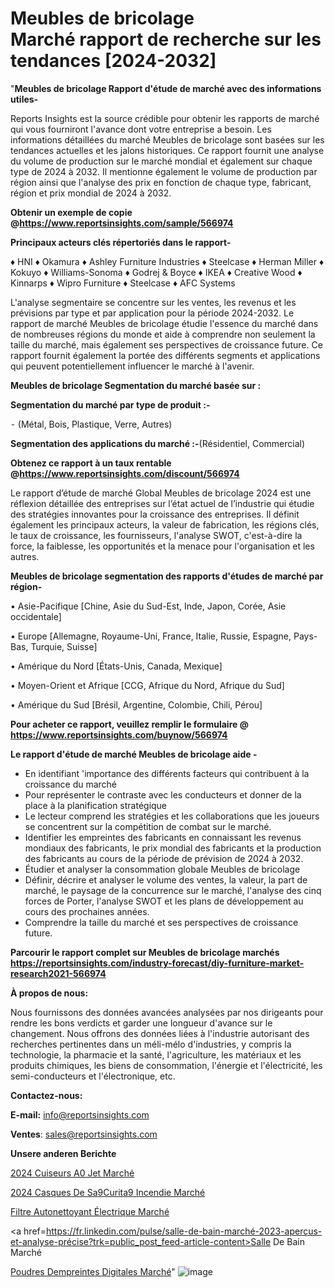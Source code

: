 # Meubles de bricolage Marché rapport de recherche sur les tendances [2024-2032]

"<strong>Meubles de bricolage Rapport d'étude de marché avec des informations utiles-</strong>

Reports Insights est la source crédible pour obtenir les rapports de marché qui vous fourniront l'avance dont votre entreprise a besoin. Les informations détaillées du marché Meubles de bricolage sont basées sur les tendances actuelles et les jalons historiques. Ce rapport fournit une analyse du volume de production sur le marché mondial et également sur chaque type de 2024 à 2032. Il mentionne également le volume de production par région ainsi que l'analyse des prix en fonction de chaque type, fabricant, région et prix mondial de 2024 à 2032.

<strong><b>Obtenir un exemple de copie @</b></strong><a href=https://www.reportsinsights.com/sample/566974><strong><b>https://www.reportsinsights.com/sample/566974</b></strong></a>

<b>Principaux acteurs clés répertoriés dans le rapport-</b>

<b> </b>♦ HNI
♦ Okamura
♦ Ashley Furniture Industries
♦ Steelcase
♦ Herman Miller
♦ Kokuyo
♦ Williams-Sonoma
♦ Godrej & Boyce
♦ IKEA
♦ Creative Wood
♦ Kinnarps
♦ Wipro Furniture
♦ Steelcase
♦ AFC Systems

L'analyse segmentaire se concentre sur les ventes, les revenus et les prévisions par type et par application pour la période 2024-2032. Le rapport de marché Meubles de bricolage étudie l'essence du marché dans de nombreuses régions du monde et aide à comprendre non seulement la taille du marché, mais également ses perspectives de croissance future. Ce rapport fournit également la portée des différents segments et applications qui peuvent potentiellement influencer le marché à l'avenir.

<strong>Meubles de bricolage Segmentation du marché basée sur :</strong>

<strong>Segmentation du marché par type de produit :-</strong>

⁃ (Métal, Bois, Plastique, Verre, Autres)

<strong>Segmentation des applications du marché :-</strong>(Résidentiel, Commercial)

<strong><b>Obtenez ce rapport à un taux rentable @</b></strong><a href=https://www.reportsinsights.com/discount/566974><strong><b>https://www.reportsinsights.com/discount/566974</b></strong></a>

Le rapport d’étude de marché Global Meubles de bricolage 2024 est une réflexion détaillée des entreprises sur l’état actuel de l’industrie qui étudie des stratégies innovantes pour la croissance des entreprises. Il définit également les principaux acteurs, la valeur de fabrication, les régions clés, le taux de croissance, les fournisseurs, l'analyse SWOT, c'est-à-dire la force, la faiblesse, les opportunités et la menace pour l'organisation et les autres.

<strong>Meubles de bricolage segmentation des rapports d'études de marché par région-</strong>

• Asie-Pacifique [Chine, Asie du Sud-Est, Inde, Japon, Corée, Asie occidentale]

• Europe [Allemagne, Royaume-Uni, France, Italie, Russie, Espagne, Pays-Bas, Turquie, Suisse]

• Amérique du Nord [États-Unis, Canada, Mexique]

• Moyen-Orient et Afrique [CCG, Afrique du Nord, Afrique du Sud]

• Amérique du Sud [Brésil, Argentine, Colombie, Chili, Pérou]

<strong>Pour acheter ce rapport, veuillez remplir le formulaire @   <a href=https://www.reportsinsights.com/buynow/566974>https://www.reportsinsights.com/buynow/566974</a></strong>

<strong>Le rapport d'étude de marché Meubles de bricolage aide -</strong>
<ul>
  <li>En identifiant 'importance des différents facteurs qui contribuent à la croissance du marché</li>
  <li>Pour représenter le contraste avec les conducteurs et donner de la place à la planification stratégique</li>
  <li>Le lecteur comprend les stratégies et les collaborations que les joueurs se concentrent sur la compétition de combat sur le marché.</li>
  <li>Identifier les empreintes des fabricants en connaissant les revenus mondiaux des fabricants, le prix mondial des fabricants et la production des fabricants au cours de la période de prévision de 2024 à 2032.</li>
  <li>Étudier et analyser la consommation globale Meubles de bricolage</li>
  <li>Définir, décrire et analyser le volume des ventes, la valeur, la part de marché, le paysage de la concurrence sur le marché, l'analyse des cinq forces de Porter, l'analyse SWOT et les plans de développement au cours des prochaines années.</li>
  <li>Comprendre la taille du marché et ses perspectives de croissance future.</li>
</ul>

<strong>Parcourir le rapport complet sur Meubles de bricolage marchés <a href=https://reportsinsights.com/industry-forecast/diy-furniture-market-research2021-566974>https://reportsinsights.com/industry-forecast/diy-furniture-market-research2021-566974</a></strong>

<strong>À propos de nous:</strong>

Nous fournissons des données avancées analysées par nos dirigeants pour rendre les bons verdicts et garder une longueur d'avance sur le changement. Nous offrons des données liées à l'industrie autorisant des recherches pertinentes dans un méli-mélo d'industries, y compris la technologie, la pharmacie et la santé, l'agriculture, les matériaux et les produits chimiques, les biens de consommation, l'énergie et l'électricité, les semi-conducteurs et l'électronique, etc.

<strong>Contactez-nous:</strong>

<strong>E-mail:</strong> <a href=mailto:info@reportsinsights.com>info@reportsinsights.com</a>

<strong>Ventes</strong>: <a href=mailto:sales@reportsinsights.com>sales@reportsinsights.com</a>

<strong>Unsere anderen Berichte</strong>

<a href=https://www.linkedin.com/pulse/2024-cuiseurs-%C3%A0-jet-march%C3%A9-segmentation-tendances-2gszc/>2024 Cuiseurs A0 Jet Marché</a>

<a href=https://www.linkedin.com/pulse/2024-casques-de-s%C3%A9curit%C3%A9-incendie-march%C3%A9-tendances-rjslc/>2024 Casques De Sa9Curita9 Incendie Marché</a>

<a href=https://www.linkedin.com/pulse/filtre-autonettoyant-électrique-marchétaille-w9t1c/>Filtre Autonettoyant Électrique Marché</a>

<a href=https://fr.linkedin.com/pulse/salle-de-bain-marché-2023-aperçus-et-analyse-précise?trk=public_post_feed-article-content>Salle De Bain Marché</a>

<a href=https://www.linkedin.com/pulse/poudres-dempreintes-digitales-march%C3%A9-rapport-uuhkf/>Poudres Dempreintes Digitales Marché</a>"
![image](https://github.com/daminid12/RItrends/assets/158430485/420c03a1-9e13-47e6-9b4b-aae64563cd26)
